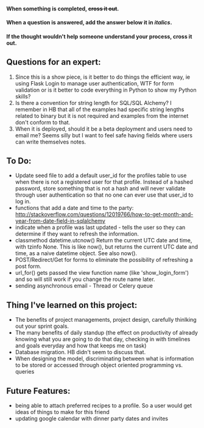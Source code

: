#### When something is completed, ~~cross it out~~.
#### When a question is answered, add the answer below it in *italics*.
#### If the thought wouldn't help someone understand your process, cross it out.


## Questions for an expert:
1. Since this is a show piece, is it better to do things the efficient way, ie using Flask Login to manage user authentication, WTF for form validation or 
is it better to code everything in Python to show my Python skills?
2. Is there a convention for string length for SQL/SQL Alchemy? I remember in HB that all of the examples had specific string lengths related to binary but it
is not required and examples from the internet don't conform to that.
3. When it is deployed, should it be a beta deployment and users need to email me? Seems silly but I want to feel safe having fields where users can write
themselves notes.


## To Do:

+ Update seed file to add a default user_id for the profiles table to use when there is not a registered user for that profile. Instead of a hashed password, store something that is not a hash and will never validate through user authentication so that no one can ever use that user_id to log in.
+ functions that add a date and time to the party: http://stackoverflow.com/questions/12019766/how-to-get-month-and-year-from-date-field-in-sqlalchemy
+ indicate when a profile was last updated - tells the user so they can determine if they want to refresh the information.
+ classmethod datetime.utcnow()
Return the current UTC date and time, with tzinfo None. This is like now(), but returns the current UTC date and time, as a naive datetime object. See also now().
+ POST/Redirect/Get for forms to eliminate the possibility of refreshing a post form.
+ url_for() gets passed the view function name (like 'show_login_form') and so will still work if you change the route name later. 
+ sending asynchronous email - Thread or Celery queue



## Thing I've learned on this project:
+ The benefits of project managements, project design, carefully thinlking out your sprint goals.
+ The many benefits of daily standup (the effect on productivity of 
already knowing what you are going to do that day, checking in with timelines and goals everyday and how that keeps me on task)
+ Database migration. HB didn't seem to discuss that.
+ When designing the model, discriminating between what is information to be stored or accessed through object oriented programming vs. queries

## Future Features:
+ being able to attach preferred recipes to a profile. So a user would get ideas of things to make for this friend
+ updating google calendar with dinner party dates and invites

